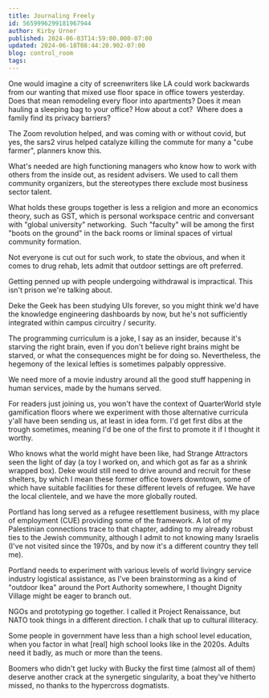 ```yaml
---
title: Journaling Freely
id: 5659996299181967944
author: Kirby Urner
published: 2024-06-03T14:59:00.000-07:00
updated: 2024-06-18T08:44:20.902-07:00
blog: control_room
tags: 
---
```


One would imagine a city of screenwriters like LA could work backwards from our wanting that mixed use floor space in office towers yesterday. Does that mean remodeling every floor into apartments? Does it mean hauling a sleeping bag to your office? How about a cot?  Where does a family find its privacy barriers?

The Zoom revolution helped, and was coming with or without covid, but yes, the sars2 virus helped catalyze killing the commute for many a "cube farmer", planners know this.

What's needed are high functioning managers who know how to work with others from the inside out, as resident advisers. We used to call them community organizers, but the stereotypes there exclude most business sector talent. 

What holds these groups together is less a religion and more an economics theory, such as GST, which is personal workspace centric and conversant with "global university" networking.  Such "faculty" will be among the first "boots on the ground" in the back rooms or liminal spaces of virtual community formation. 

Not everyone is cut out for such work, to state the obvious, and when it comes to drug rehab, lets admit that outdoor settings are oft preferred. 

Getting penned up with people undergoing withdrawal is impractical. This isn't prison we're talking about.

Deke the Geek has been studying UIs forever, so you might think we'd have the knowledge engineering dashboards by now, but he's not sufficiently integrated within campus circuitry / security. 

The programming curriculum is a joke, I say as an insider, because it's starving the right brain, even if you don't believe right brains might be starved, or what the consequences might be for doing so. Nevertheless, the hegemony of the lexical lefties is sometimes palpably oppressive. 

We need more of a movie industry around all the good stuff happening in human services, made by the humans served.

For readers just joining us, you won't have the context of QuarterWorld style gamification floors where we experiment with those alternative curricula y'all have been sending us, at least in idea form. I'd get first dibs at the trough sometimes, meaning I'd be one of the first to promote it if I thought it worthy. 

Who knows what the world might have been like, had Strange Attractors seen the light of day (a toy I worked on, and which got as far as a shrink wrapped box).
[](https://blogger.googleusercontent.com/img/b/R29vZ2xl/AVvXsEhrqQhexb9zUoNowgqah7FTr2r7KiTZDeMAs2vi6NYsb-XqvCpKaaGFOMYqTD54kiHXJJ_811jikGhBc86J2bWr2iA8ONj6FdrzD7YvDhtSLZ8PbDDn1wKw4S1pMspCJRBSNKl2F3GtoSijxvvil0ZeldzUQR6Oo75GypmHcsu2H-EPQN72Fdv7/s640/3059391246_4f39f287fe_z.jpg)
Deke would still need to drive around and recruit for these shelters, by which I mean these former office towers downtown, some of which have suitable facilities for these different levels of refugee. We have the local clientele, and we have the more globally routed. 

Portland has long served as a refugee resettlement business, with my place of employment (CUE) providing some of the framework. A lot of my Palestinian connections trace to that chapter, adding to my already robust ties to the Jewish community, although I admit to not knowing many Israelis (I've not visited since the 1970s, and by now it's a different country they tell me).

Portland needs to experiment with various levels of world livingry service industry logistical assistance, as I've been brainstorming as a kind of "outdoor Ikea" around the Port Authority somewhere, I thought Dignity Village might be eager to branch out. 

NGOs and prototyping go together. I called it Project Renaissance, but NATO took things in a different direction. I chalk that up to cultural illiteracy. 

Some people in government have less than a high school level education, when you factor in what [real] high school looks like in the 2020s. Adults need it badly, as much or more than the teens. 

Boomers who didn't get lucky with Bucky the first time (almost all of them) deserve another crack at the synergetic singularity, a boat they've hitherto missed, no thanks to the hypercross dogmatists.